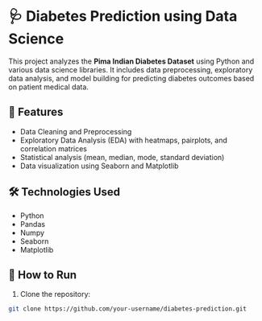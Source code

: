 # 🩺 Diabetes Prediction using Data Science  

This project analyzes the **Pima Indian Diabetes Dataset** using Python and various data science libraries. It includes data preprocessing, exploratory data analysis, and model building for predicting diabetes outcomes based on patient medical data.  

## 🚀 Features  
- Data Cleaning and Preprocessing  
- Exploratory Data Analysis (EDA) with heatmaps, pairplots, and correlation matrices  
- Statistical analysis (mean, median, mode, standard deviation)  
- Data visualization using Seaborn and Matplotlib  

## 🛠️ Technologies Used  
- Python  
- Pandas  
- Numpy  
- Seaborn  
- Matplotlib  

## 📂 How to Run  
1. Clone the repository:  
```bash
git clone https://github.com/your-username/diabetes-prediction.git
